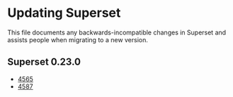 # Updating Superset

This file documents any backwards-incompatible changes in Superset and
assists people when migrating to a new version.

## Superset 0.23.0

* [4565](https://github.com/apache/incubator-superset/pull/4565)
* [4587](https://github.com/apache/incubator-superset/pull/4587)
